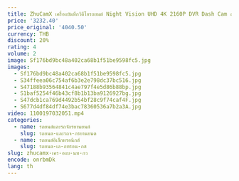 ```yaml
---
title: ZhuCamX เครื่องบันทึกวิดีโอรถยนต์ Night Vision UHD 4K 2160P DVR Dash Cam สําหรับโฟล์คสวาเก้น VW Golf 7 Mk7 GTI Sportsvan SV Atlas เทอร์โมมิเตอร์
price: '3232.40'
price_original: '4040.50'
currency: THB
discount: 20%
rating: 4
volume: 2
image: Sf176bd9bc48a402ca68b1f51be9598fc5.jpg
images:
  - Sf176bd9bc48a402ca68b1f51be9598fc5.jpg
  - S34ffeea06c754af6b3e2e798dc37bc516.jpg
  - S47188b93564841c4ae797f4e5d86b88bp.jpg
  - S1baf5254f46b43cf8b1b13ba9126927bg.jpg
  - S47dcb1ca769d4492b54bf28c9f74caf4F.jpg
  - S677d4df84df74e3bac78360536a7b2a3A.jpg
video: 1100197032051.mp4
categories:
  - name: รถยนต์และรถจักรยานยนต์
    slug: รถยนต-และรถจ-กรยานยนต
  - name: รถยนต์อิเล็กทรอนิกส์
    slug: รถยนต-เล-กทรอน-กส
slug: zhucamx-เคร-องบ-นท-กว
encode: onrbmDk
lang: th
---
```

  
